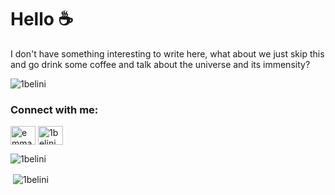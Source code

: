 <h1>Hello ☕</h1>

<p>I don't have something interesting to write here, what about we just skip this and go drink some coffee and talk about the universe and its immensity?</p>

<p align="left"> <img src="https://komarev.com/ghpvc/?username=1belini&label=Profile%20views&color=613583&style=flat-square" alt="1belini" /> </p>

<h3 align="left">Connect with me:</h3>
<p align="left">
<a href="https://linkedin.com/in/emmanuelbelini1" target="blank"><img align="center" src="https://raw.githubusercontent.com/rahuldkjain/github-profile-readme-generator/master/src/images/icons/Social/linked-in-alt.svg" alt="emmanuelbelini1" height="30" width="40" /></a>
<a href="https://instagram.com/1belini" target="blank"><img align="center" src="https://raw.githubusercontent.com/rahuldkjain/github-profile-readme-generator/master/src/images/icons/Social/instagram.svg" alt="1belini" height="30" width="40" /></a>
</p>
<!--
<h3 align="left">Languages and Tools:</h3>
<p align="left"> 
  <a href="https://www.cprogramming.com/" target="_blank" rel="noreferrer"> <img src="https://raw.githubusercontent.com/devicons/devicon/master/icons/c/c-original.svg" alt="c" width="40" height="40"/> </a>
  <a href="https://git-scm.com/" target="_blank" rel="noreferrer"> <img src="https://www.vectorlogo.zone/logos/git-scm/git-scm-icon.svg" alt="git" width="40" height="40"/> </a>
  <a href="https://www.linux.org/" target="_blank" rel="noreferrer"> <img src="https://raw.githubusercontent.com/devicons/devicon/master/icons/linux/linux-original.svg" alt="linux" width="40" height="40"/> </a> </p>
-->
<p><img align="center" src="https://github-readme-stats.vercel.app/api/top-langs?username=1belini&show_icons=true&theme=radical&locale=en&layout=compact&cache_seconds=30" alt="1belini" /></p>

<p>&nbsp;<img align="center" src="https://github-readme-stats.vercel.app/api?username=1belini&show_icons=true&theme=radical&locale=en&cache_seconds=60" alt="1belini" /></p>
